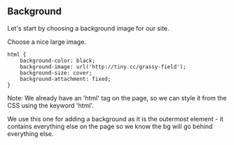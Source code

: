 ## Background

Let's start by choosing a background image for our site.

Choose a nice large image.

	html {
		background-color: black;
		background-image: url('http://tiny.cc/grassy-field');
		background-size: cover;
		background-attachment: fixed;
	}

Note:
We already have an 'html' tag on the page, so we can style it from the CSS using the keyword 'html'.

We use this one for adding a background as it is the outermost element - it contains everything else on the page so we know the bg will go behind everything else.